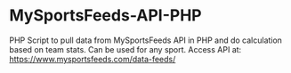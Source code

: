 # MySportsFeeds-API-PHP
PHP Script to pull data from MySportsFeeds API in PHP and do calculation based on team stats.  Can be used for any sport.  Access API at: https://www.mysportsfeeds.com/data-feeds/
